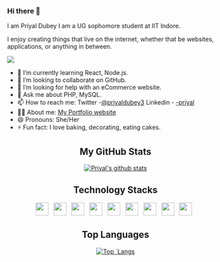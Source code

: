 ### Hi there 👋

I am Priyal Dubey I am a UG sophomore student at IIT Indore.

I enjoy creating things that live on the internet, whether that be websites, applications, or anything in between.
<!--
**priyalweb/priyalweb** is a ✨ _special_ ✨ repository because its `README.md` (this file) appears on your GitHub profile.

<!-- Here are some ideas to get you started: 
-->

![](https://komarev.com/ghpvc/?username=priyalweb)

<!-- - 🔭 I’m currently working on an online Notes uploading website. -->
- 🌱 I’m currently learning React, Node.js.
- 👯 I’m looking to collaborate on GitHub.
- 🤔 I’m looking for help with an eCommerce website.
- 💬 Ask me about PHP, MySQL.
- 📫 How to reach me: 
 Twitter -[@priyaldubey3](https://twitter.com/PriyalDubey3)
 Linkedin - [-priyal](https://www.linkedin.com/in/-priyal/)
- 👩‍💻 About me: [My Portfolio website](https://priyalweb.github.io/)
- 😄 Pronouns: She/Her
- ⚡ Fun fact: I love baking, decorating, eating cakes. 

<h2 align="center"> My GitHub Stats </h2>
<div align="center">

[![Priyal's github stats](https://github-readme-stats.vercel.app/api?username=priyalweb&show_icons=true&theme=radical)](https://github.com/priyalweb/github-readme-stats)

</div>

<h2 align="center">Technology Stacks </h2>
<div align="center">


<p><code><a target="_blank" rel="noopener noreferrer" href="https://www.google.com/url?sa=i&url=https%3A%2F%2Fen.wikipedia.org%2Fwiki%2FBootstrap_(front-end_framework)&psig=AOvVaw3TMHq62j7k2eoRy9ue79zY&ust=1609756588405000&source=images&cd=vfe&ved=0CAIQjRxqFwoTCMjOp9_I_-0CFQAAAAAdAAAAABAD"><img height="30" src="https://www.google.com/url?sa=i&url=https%3A%2F%2Fen.wikipedia.org%2Fwiki%2FBootstrap_(front-end_framework)&psig=AOvVaw3TMHq62j7k2eoRy9ue79zY&ust=1609756588405000&source=images&cd=vfe&ved=0CAIQjRxqFwoTCMjOp9_I_-0CFQAAAAAdAAAAABAD" style="max-width:100%;"></a></code>
   <code><a target="_blank" rel="noopener noreferrer" href="https://www.google.com/url?sa=i&url=https%3A%2F%2Fwww.codeplanet.co.in%2Fc-programming-language&psig=AOvVaw3cuDBzQP0EFT8hRiYZRS11&ust=1609756660785000&source=images&cd=vfe&ved=0CAIQjRxqFwoTCKjp-4LJ_-0CFQAAAAAdAAAAABAE"><img height="30" src="https://www.google.com/url?sa=i&url=https%3A%2F%2Fwww.codeplanet.co.in%2Fc-programming-language&psig=AOvVaw3cuDBzQP0EFT8hRiYZRS11&ust=1609756660785000&source=images&cd=vfe&ved=0CAIQjRxqFwoTCKjp-4LJ_-0CFQAAAAAdAAAAABAE" style="max-width:100%;"></a></code>
   <code><a target="_blank" rel="noopener noreferrer" href="https://www.google.com/url?sa=i&url=https%3A%2F%2Fen.wikipedia.org%2Fwiki%2FC%252B%252B&psig=AOvVaw3j6R7Fbs18OzDPRaSnadI1&ust=1609756689199000&source=images&cd=vfe&ved=0CAIQjRxqFwoTCIjUp4_J_-0CFQAAAAAdAAAAABAD"><img height="30" src="https://www.google.com/url?sa=i&url=https%3A%2F%2Fen.wikipedia.org%2Fwiki%2FC%252B%252B&psig=AOvVaw3j6R7Fbs18OzDPRaSnadI1&ust=1609756689199000&source=images&cd=vfe&ved=0CAIQjRxqFwoTCIjUp4_J_-0CFQAAAAAdAAAAABAD" style="max-width:100%;"></a></code>
   <code><a target="_blank" rel="noopener noreferrer" href="https://www.google.com/url?sa=i&url=https%3A%2F%2Fwww.php.net%2Fdownload-logos.php&psig=AOvVaw0IyAQXZLcuoJ4AeFtwJvog&ust=1609756715683000&source=images&cd=vfe&ved=0CAIQjRxqFwoTCMib_pvJ_-0CFQAAAAAdAAAAABAD"><img height="30" src="https://www.google.com/url?sa=i&url=https%3A%2F%2Fwww.php.net%2Fdownload-logos.php&psig=AOvVaw0IyAQXZLcuoJ4AeFtwJvog&ust=1609756715683000&source=images&cd=vfe&ved=0CAIQjRxqFwoTCMib_pvJ_-0CFQAAAAAdAAAAABAD" style="max-width:100%;"></a></code>
   <code><a target="_blank" rel="noopener noreferrer" href="https://www.google.com/url?sa=i&url=https%3A%2F%2Fwww.logo.wine%2Flogo%2FMySQL&psig=AOvVaw3Qw4nII_vSxgWoODhJvUMm&ust=1609756744249000&source=images&cd=vfe&ved=0CAIQjRxqFwoTCNixvanJ_-0CFQAAAAAdAAAAABAD"><img height="30" src="https://www.google.com/url?sa=i&url=https%3A%2F%2Fwww.logo.wine%2Flogo%2FMySQL&psig=AOvVaw3Qw4nII_vSxgWoODhJvUMm&ust=1609756744249000&source=images&cd=vfe&ved=0CAIQjRxqFwoTCNixvanJ_-0CFQAAAAAdAAAAABAD" style="max-width:100%;"></a></code>
  <code><a target="_blank" rel="noopener noreferrer" href="https://www.google.com/url?sa=i&url=https%3A%2F%2Fen.wikipedia.org%2Fwiki%2FReact_(web_framework)&psig=AOvVaw1H2PpAGPTjs2nroD3ewGjX&ust=1609756772659000&source=images&cd=vfe&ved=0CAIQjRxqFwoTCKCmj7fJ_-0CFQAAAAAdAAAAABAD"><img height="30" src="https://www.google.com/url?sa=i&url=https%3A%2F%2Fen.wikipedia.org%2Fwiki%2FReact_(web_framework)&psig=AOvVaw1H2PpAGPTjs2nroD3ewGjX&ust=1609756772659000&source=images&cd=vfe&ved=0CAIQjRxqFwoTCKCmj7fJ_-0CFQAAAAAdAAAAABAD" style="max-width:100%;"></a></code>
   <code><a target="_blank" rel="noopener noreferrer" href="https://www.google.com/url?sa=i&url=https%3A%2F%2Fgithub.com%2Fpython%2Fcpython&psig=AOvVaw3wGtfFvspF_9obvjuHF-kG&ust=1609756804441000&source=images&cd=vfe&ved=0CAIQjRxqFwoTCJCmv8jJ_-0CFQAAAAAdAAAAABAD"><img height="30" src="https://www.google.com/url?sa=i&url=https%3A%2F%2Fgithub.com%2Fpython%2Fcpython&psig=AOvVaw3wGtfFvspF_9obvjuHF-kG&ust=1609756804441000&source=images&cd=vfe&ved=0CAIQjRxqFwoTCJCmv8jJ_-0CFQAAAAAdAAAAABAD" style="max-width:100%;"></a></code>
   <code><a target="_blank" rel="noopener noreferrer" href="https://camo.githubusercontent.com/6cc67802bc2341a6dba3574cf9faa4f6f0b02c7639d5d13899191989d9923f0d/68747470733a2f2f64657669636f6e732e6769746875622e696f2f64657669636f6e2f64657669636f6e2e6769742f69636f6e732f707974686f6e2f707974686f6e2d6f726967696e616c2d776f72646d61726b2e737667"><img height="30" src="https://camo.githubusercontent.com/6cc67802bc2341a6dba3574cf9faa4f6f0b02c7639d5d13899191989d9923f0d/68747470733a2f2f64657669636f6e732e6769746875622e696f2f64657669636f6e2f64657669636f6e2e6769742f69636f6e732f707974686f6e2f707974686f6e2d6f726967696e616c2d776f72646d61726b2e737667" style="max-width:100%;"></a></code>
   <code><a target="_blank" rel="noopener noreferrer" href="https://avatars3.githubusercontent.com/u/18133?s=200&v=4"><img height="30" src="https://avatars3.githubusercontent.com/u/18133?s=200&v=4" style="max-width:100%;"></a></code>
   </p>

</div>

<h2 align="center"> Top Languages  </h2>
<div align="center">

[![Top `Langs](https://github-readme-stats.vercel.app/api/top-langs/?username=priyalweb&layout=compact&show_icons=true)](https://github.com/priyalweb/github-readme-stats)

</div>
